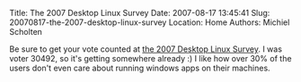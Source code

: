 Title: The 2007 Desktop Linux Survey
Date: 2007-08-17 13:45:41
Slug: 20070817-the-2007-desktop-linux-survey
Location: Home
Authors: Michiel Scholten

<p>Be sure to get your vote counted at <a href="http://www.desktoplinux.com/news/NS7943272425.html">the 2007 Desktop Linux Survey</a>. I was voter 30492, so it's getting somewhere already :) I like how over 30% of the users don't even care about running windows apps on their machines.</p>